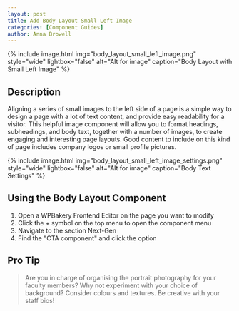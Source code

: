 ```yaml
---
layout: post
title: Add Body Layout Small Left Image
categories: [Component Guides]
author: Anna Browell
---
```

{% include image.html img="body_layout_small_left_image.png" style="wide" lightbox="false" alt="Alt for image" caption="Body Layout with Small Left Image" %}


## Description

Aligning a series of small images to the left side of a page is a simple way to design a page with a lot of text content, and provide easy readability for a visitor. This helpful image component will allow you to format headings, subheadings, and body text, together with a number of images, to create engaging and interesting page layouts. Good content to include on this kind of page includes company logos or small profile pictures.

{% include image.html img="body_layout_small_left_image_settings.png" style="wide" lightbox="false" alt="Alt for image" caption="Body Text Settings" %}


## Using the Body Layout Component


1. Open a WPBakery Frontend Editor on the page you want to modify
2. Click the + symbol on the top menu to open the component menu
3. Navigate to the section Next-Gen
4. Find the "CTA component" and click the option


## Pro Tip
> Are you in charge of organising the portrait photography for your faculty members? Why not experiment with your choice of background? Consider colours and textures. Be creative with your staff bios!


